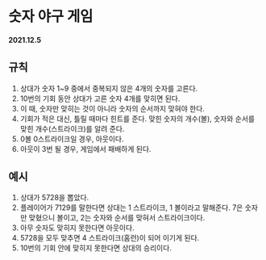 # 숫자 야구 게임

#### 2021.12.5

## 규칙

1. 상대가 숫자 1~9 중에서 중복되지 않은 4개의 숫자를 고른다.
2. 10번의 기회 동안 상대가 고른 숫자 4개를 맞히면 된다.
3. 이 때, 숫자만 맞히는 것이 아니라 숫자의 순서까지 맞혀야 한다.
4. 기회가 적은 대신, 틀릴 때마다 힌트를 준다. 맞힌 숫자의 개수(볼), 숫자와 순서를 맞힌 개수(스트라이크)를 알려 준다.
5. 0볼 0스트라이크일 경우, 아웃이다.
6. 아웃이 3번 될 경우, 게임에서 패배하게 된다.

## 예시

1. 상대가 5728을 뽑았다.
2. 플레이어가 7129를 말한다면 상대는 1 스트라이크, 1 볼이라고 말해준다. 7은 숫자만 맞혔으니 볼이고, 2는 숫자와 순서를 맞혀서 스트라이크이다.
3. 아무 숫자도 맞히지 못한다면 아웃이다.
4. 5728을 모두 맞추면 4 스트라이크(홈런)이 되어 이기게 된다.
5. 10번의 기회 안에 맞히지 못한다면 상대의 승리이다.
